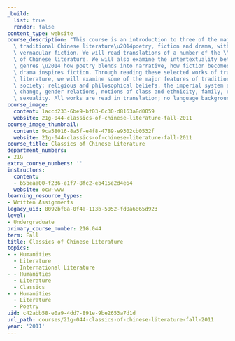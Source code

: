 ```yaml
---
_build:
  list: true
  render: false
content_type: website
course_description: "This course is an introduction to three of the major genres of\
  \ traditional Chinese literature\u2014poetry, fiction and drama, with a focus on\
  \ vernacular fiction. We will read translations of a number of the \"masterworks\"\
  \ of Chinese literature. We will also examine the intertextuality between these\
  \ genres \u2014 how poetry blends into narrative, how fiction becomes drama, and\
  \ drama inspires fiction. Through reading these selected works of traditional Chinese\
  \ literature, we will examine some of the major features of traditional Chinese\
  \ society: religious and philosophical beliefs, the imperial system and dynastic\
  \ change, gender relations, notions of class and ethnicity, family, romance and\
  \ sexuality. All works are read in translation; no language background is necessary.\n"
course_image:
  content: 1accd233-6be9-bf03-6c30-d8163a8d0059
  website: 21g-044-classics-of-chinese-literature-fall-2011
course_image_thumbnail:
  content: 9ca58016-8a5f-e4f8-4789-e9302cb0532f
  website: 21g-044-classics-of-chinese-literature-fall-2011
course_title: Classics of Chinese Literature
department_numbers:
- 21G
extra_course_numbers: ''
instructors:
  content:
  - b5beaa00-f236-e1f7-8fc2-eb415e2d4e64
  website: ocw-www
learning_resource_types:
- Written Assignments
legacy_uid: 8092bf8a-0f4a-113b-5052-fd0a6865d923
level:
- Undergraduate
primary_course_number: 21G.044
term: Fall
title: Classics of Chinese Literature
topics:
- - Humanities
  - Literature
  - International Literature
- - Humanities
  - Literature
  - Classics
- - Humanities
  - Literature
  - Poetry
uid: c42abb58-e0a9-4dd7-891e-9be2653a7d1d
url_path: courses/21g-044-classics-of-chinese-literature-fall-2011
year: '2011'
---
```

